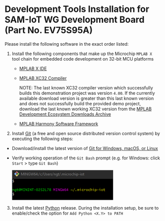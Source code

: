 # Development Tools Installation for SAM-IoT WG Development Board (Part No. EV75S95A)

Please install the following software in the exact order listed:

1. Install the following components that make up the Microchip `MPLAB X` tool chain for embedded code development on 32-bit MCU platforms

    - [MPLAB X IDE](https://www.microchip.com/mplab/mplab-x-ide)

    - [MPLAB XC32 Compiler](https://www.microchip.com/en-us/development-tools-tools-and-software/mplab-xc-compilers#tabs)

        NOTE: The last known XC32 compiler version which successfully builds this demonstration project was version `4.00`.  If the currently available download version is greater than this last known version and does not successfully build the provided demo project, download the last known working XC32 version from the [MPLAB Development Ecosystem Downloads Archive](https://www.microchip.com/en-us/tools-resources/archives/mplab-ecosystem)

    - [MPLAB Harmony Software Framework](https://microchipdeveloper.com/harmony3:mhc-overview)

2. Install [Git](https://git-scm.com) (a free and open source distributed version control system) by executing the following steps:

- Download/install the latest version of [Git for Windows, macOS, or Linux](https://git-scm.com/downloads)

- Verify working operation of the `Git Bash` prompt (e.g. for Windows: click `Start` > type `Git Bash`)

    <img src=".//media/image15.png"/>

3. Install the latest [Python](https://www.python.org) release. During the installation setup, be sure to enable/check the option for `Add Python <X.Y> to PATH`
